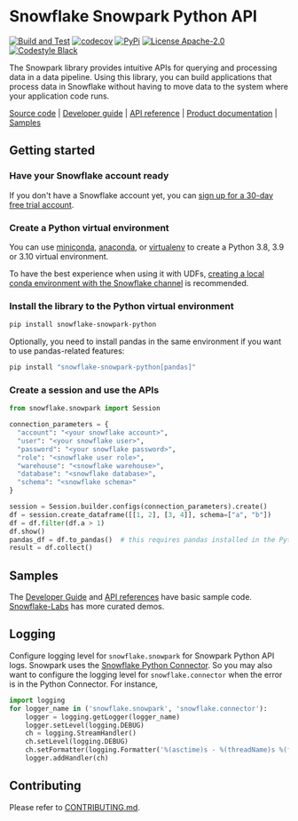 # Snowflake Snowpark Python API

[![Build and Test](https://github.com/snowflakedb/snowpark-python/actions/workflows/precommit.yml/badge.svg)](https://github.com/snowflakedb/snowpark-python/actions/workflows/precommit.yml)
[![codecov](https://codecov.io/gh/snowflakedb/snowpark-python/branch/main/graph/badge.svg)](https://codecov.io/gh/snowflakedb/snowpark-python)
[![PyPi](https://img.shields.io/pypi/v/snowflake-snowpark-python.svg)](https://pypi.org/project/snowflake-snowpark-python/)
[![License Apache-2.0](https://img.shields.io/:license-Apache%202-brightgreen.svg)](http://www.apache.org/licenses/LICENSE-2.0.txt)
[![Codestyle Black](https://img.shields.io/badge/code%20style-black-000000.svg)](https://github.com/psf/black)

The Snowpark library provides intuitive APIs for querying and processing data in a data pipeline.
Using this library, you can build applications that process data in Snowflake without having to move data to the system where your application code runs.

[Source code][source code] | [Developer guide][developer guide] | [API reference][api references] | [Product documentation][snowpark] | [Samples][samples]

## Getting started

### Have your Snowflake account ready
If you don't have a Snowflake account yet, you can [sign up for a 30-day free trial account][sign up trial].

### Create a Python virtual environment
You can use [miniconda][miniconda], [anaconda][anaconda], or [virtualenv][virtualenv]
to create a Python 3.8, 3.9 or 3.10 virtual environment.

To have the best experience when using it with UDFs, [creating a local conda environment with the Snowflake channel][use snowflake channel] is recommended.

### Install the library to the Python virtual environment
```bash
pip install snowflake-snowpark-python
```
Optionally, you need to install pandas in the same environment if you want to use pandas-related features:
```bash
pip install "snowflake-snowpark-python[pandas]"
```

### Create a session and use the APIs
```python
from snowflake.snowpark import Session

connection_parameters = {
  "account": "<your snowflake account>",
  "user": "<your snowflake user>",
  "password": "<your snowflake password>",
  "role": "<snowflake user role>",
  "warehouse": "<snowflake warehouse>",
  "database": "<snowflake database>",
  "schema": "<snowflake schema>"
}

session = Session.builder.configs(connection_parameters).create()
df = session.create_dataframe([[1, 2], [3, 4]], schema=["a", "b"])
df = df.filter(df.a > 1)
df.show()
pandas_df = df.to_pandas()  # this requires pandas installed in the Python environment
result = df.collect()
```

## Samples
The [Developer Guide][developer guide] and [API references][api references] have basic sample code.
[Snowflake-Labs][snowflake lab sample code] has more curated demos.

## Logging
Configure logging level for `snowflake.snowpark` for Snowpark Python API logs.
Snowpark uses the [Snowflake Python Connector][python connector].
So you may also want to configure the logging level for `snowflake.connector` when the error is in the Python Connector.
For instance,
```python
import logging
for logger_name in ('snowflake.snowpark', 'snowflake.connector'):
    logger = logging.getLogger(logger_name)
    logger.setLevel(logging.DEBUG)
    ch = logging.StreamHandler()
    ch.setLevel(logging.DEBUG)
    ch.setFormatter(logging.Formatter('%(asctime)s - %(threadName)s %(filename)s:%(lineno)d - %(funcName)s() - %(levelname)s - %(message)s'))
    logger.addHandler(ch)
```

## Contributing
Please refer to [CONTRIBUTING.md][contributing].

[add other sample code repo links]: # (Developer advocacy is open-sourcing a repo that has excellent sample code. The link will be added here.)

[developer guide]: https://docs.snowflake.com/en/developer-guide/snowpark/python/index.html
[api references]: https://docs.snowflake.com/en/developer-guide/snowpark/reference/python/index.html
[snowpark]: https://www.snowflake.com/snowpark
[sign up trial]: https://signup.snowflake.com
[source code]: https://github.com/snowflakedb/snowpark-python
[miniconda]: https://docs.conda.io/en/latest/miniconda.html
[anaconda]: https://www.anaconda.com/
[virtualenv]: https://docs.python.org/3/tutorial/venv.html
[config pycharm interpreter]: https://www.jetbrains.com/help/pycharm/configuring-python-interpreter.html
[python connector]: https://pypi.org/project/snowflake-connector-python/
[use snowflake channel]: https://docs.snowflake.com/en/developer-guide/udf/python/udf-python-packages.html#local-development-and-testing
[snowflake lab sample code]: https://github.com/Snowflake-Labs/snowpark-python-demos
[samples]: https://github.com/snowflakedb/snowpark-python/blob/main/README.md#samples
[contributing]: https://github.com/snowflakedb/snowpark-python/blob/main/CONTRIBUTING.md
